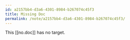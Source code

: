 ```yaml
---
id: a2157bb4-d3a6-4301-8984-b267074c45f3
title: Missing Doc
permalink: /note/a2157bb4-d3a6-4301-8984-b267074c45f3/
---
```

This [[no.doc]] has no target.
